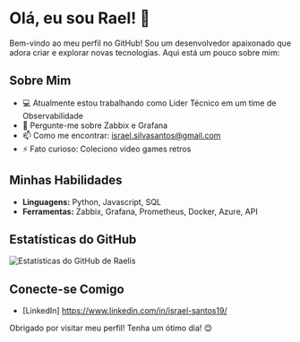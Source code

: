 # Olá, eu sou Rael! 👋

Bem-vindo ao meu perfil no GitHub! Sou um desenvolvedor apaixonado que adora criar e explorar novas tecnologias. Aqui está um pouco sobre mim:

## Sobre Mim
- 💻 Atualmente estou trabalhando como Lider Técnico em um time de Observabilidade
- 💬 Pergunte-me sobre Zabbix e Grafana
- 📫 Como me encontrar: israel.silvasantos@gmail.com
- ⚡ Fato curioso: Coleciono video games retros 

## Minhas Habilidades
- **Linguagens:** Python, Javascript, SQL
- **Ferramentas:** Zabbix, Grafana, Prometheus, Docker, Azure, API

## Estatísticas do GitHub
![Estatísticas do GitHub de Raelis](https://github-readme-stats.vercel.app/api?username=raelis18&show_icons=true&theme=radical)

## Conecte-se Comigo
- [LinkedIn] https://www.linkedin.com/in/israel-santos19/

Obrigado por visitar meu perfil! Tenha um ótimo dia! 😊
